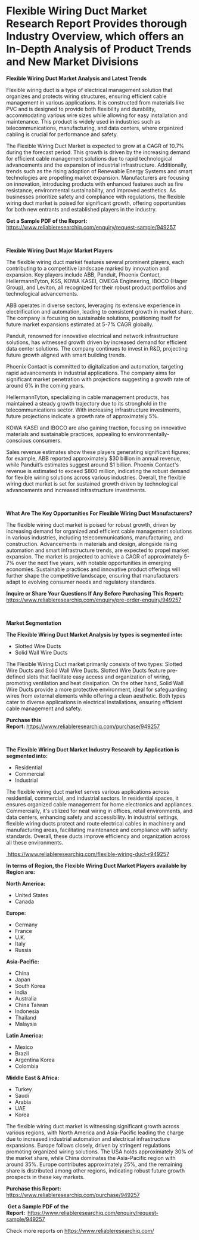 <p><h1>Flexible Wiring Duct Market Research Report Provides thorough Industry Overview, which offers an In-Depth Analysis of Product Trends and New Market Divisions</h1></p><p><strong>Flexible Wiring Duct Market Analysis and Latest Trends</strong></p>
<p><p>Flexible wiring duct is a type of electrical management solution that organizes and protects wiring structures, ensuring efficient cable management in various applications. It is constructed from materials like PVC and is designed to provide both flexibility and durability, accommodating various wire sizes while allowing for easy installation and maintenance. This product is widely used in industries such as telecommunications, manufacturing, and data centers, where organized cabling is crucial for performance and safety.</p><p>The Flexible Wiring Duct Market is expected to grow at a CAGR of 10.7% during the forecast period. This growth is driven by the increasing demand for efficient cable management solutions due to rapid technological advancements and the expansion of industrial infrastructure. Additionally, trends such as the rising adoption of Renewable Energy Systems and smart technologies are propelling market expansion. Manufacturers are focusing on innovation, introducing products with enhanced features such as fire resistance, environmental sustainability, and improved aesthetics. As businesses prioritize safety and compliance with regulations, the flexible wiring duct market is poised for significant growth, offering opportunities for both new entrants and established players in the industry.</p></p>
<p><strong>Get a Sample PDF of the Report:&nbsp;</strong> <a href="https://www.reliableresearchiq.com/enquiry/request-sample/949257?utm_campaign=2275&utm_medium=2&utm_source=Github&utm_content=ia&utm_term=30012025&utm_id=flexible-wiring-duct">https://www.reliableresearchiq.com/enquiry/request-sample/949257</a></p>
<p>&nbsp;</p>
<p><strong>Flexible Wiring Duct Major Market Players</strong></p>
<p><p>The flexible wiring duct market features several prominent players, each contributing to a competitive landscape marked by innovation and expansion. Key players include ABB, Panduit, Phoenix Contact, HellermannTyton, KSS, KOWA KASEI, OMEGA Engineering, IBOCO (Hager Group), and Leviton, all recognized for their robust product portfolios and technological advancements.</p><p>ABB operates in diverse sectors, leveraging its extensive experience in electrification and automation, leading to consistent growth in market share. The company is focusing on sustainable solutions, positioning itself for future market expansions estimated at 5-7% CAGR globally.</p><p>Panduit, renowned for innovative electrical and network infrastructure solutions, has witnessed growth driven by increased demand for efficient data center solutions. The company continues to invest in R&D, projecting future growth aligned with smart building trends.</p><p>Phoenix Contact is committed to digitalization and automation, targeting rapid advancements in industrial applications. The company aims for significant market penetration with projections suggesting a growth rate of around 6% in the coming years.</p><p>HellermannTyton, specializing in cable management products, has maintained a steady growth trajectory due to its stronghold in the telecommunications sector. With increasing infrastructure investments, future projections indicate a growth rate of approximately 5%.</p><p>KOWA KASEI and IBOCO are also gaining traction, focusing on innovative materials and sustainable practices, appealing to environmentally-conscious consumers.</p><p>Sales revenue estimates show these players generating significant figures; for example, ABB reported approximately $30 billion in annual revenue, while Panduit’s estimates suggest around $1 billion. Phoenix Contact's revenue is estimated to exceed $800 million, indicating the robust demand for flexible wiring solutions across various industries. Overall, the flexible wiring duct market is set for sustained growth driven by technological advancements and increased infrastructure investments.</p></p>
<p>&nbsp;</p>
<p><strong>What Are The Key Opportunities For Flexible Wiring Duct Manufacturers?</strong></p>
<p><p>The flexible wiring duct market is poised for robust growth, driven by increasing demand for organized and efficient cable management solutions in various industries, including telecommunications, manufacturing, and construction. Advancements in materials and design, alongside rising automation and smart infrastructure trends, are expected to propel market expansion. The market is projected to achieve a CAGR of approximately 5-7% over the next five years, with notable opportunities in emerging economies. Sustainable practices and innovative product offerings will further shape the competitive landscape, ensuring that manufacturers adapt to evolving consumer needs and regulatory standards.</p></p>
<p><strong>Inquire or Share Your Questions If Any Before Purchasing This Report:</strong> <a href="https://www.reliableresearchiq.com/enquiry/pre-order-enquiry/949257?utm_campaign=2275&utm_medium=2&utm_source=Github&utm_content=ia&utm_term=30012025&utm_id=flexible-wiring-duct">https://www.reliableresearchiq.com/enquiry/pre-order-enquiry/949257</a></p>
<p>&nbsp;</p>
<p><strong>Market Segmentation</strong></p>
<p><strong>The Flexible Wiring Duct Market Analysis by types is segmented into:</strong></p>
<p><ul><li>Slotted Wire Ducts</li><li>Solid Wall Wire Ducts</li></ul></p>
<p><p>The Flexible Wiring Duct market primarily consists of two types: Slotted Wire Ducts and Solid Wall Wire Ducts. Slotted Wire Ducts feature pre-defined slots that facilitate easy access and organization of wiring, promoting ventilation and heat dissipation. On the other hand, Solid Wall Wire Ducts provide a more protective environment, ideal for safeguarding wires from external elements while offering a clean aesthetic. Both types cater to diverse applications in electrical installations, ensuring efficient cable management and safety.</p></p>
<p><strong>Purchase this Report:&nbsp;</strong><a href="https://www.reliableresearchiq.com/purchase/949257?utm_campaign=2275&utm_medium=2&utm_source=Github&utm_content=ia&utm_term=30012025&utm_id=flexible-wiring-duct">https://www.reliableresearchiq.com/purchase/949257</a></p>
<p>&nbsp;</p>
<p><strong>The Flexible Wiring Duct Market Industry Research by Application is segmented into:</strong></p>
<p><ul><li>Residential</li><li>Commercial</li><li>Industrial</li></ul></p>
<p><p>The flexible wiring duct market serves various applications across residential, commercial, and industrial sectors. In residential spaces, it ensures organized cable management for home electronics and appliances. Commercially, it's utilized for neat wiring in offices, retail environments, and data centers, enhancing safety and accessibility. In industrial settings, flexible wiring ducts protect and route electrical cables in machinery and manufacturing areas, facilitating maintenance and compliance with safety standards. Overall, these ducts improve efficiency and organization across all these environments.</p></p>
<p><a href="https://www.reliableresearchiq.com/flexible-wiring-duct-r949257?utm_campaign=2275&utm_medium=2&utm_source=Github&utm_content=ia&utm_term=30012025&utm_id=flexible-wiring-duct">&nbsp;https://www.reliableresearchiq.com/flexible-wiring-duct-r949257</a></p>
<p><strong>In terms of Region, the Flexible Wiring Duct Market Players available by Region are:</strong></p>
<p>
    <p> <strong> North America: </strong>
        <ul>
            <li>United States</li>
            <li>Canada</li>
        </ul>
        </p> 
    <p> <strong> Europe: </strong>
        <ul>
            <li>Germany</li>
            <li>France</li>
            <li>U.K.</li>
            <li>Italy</li>
            <li>Russia</li>
        </ul>
        </p> 
    <p> <strong> Asia-Pacific: </strong>
        <ul>
            <li>China</li>
            <li>Japan</li>
            <li>South Korea</li>
            <li>India</li>
            <li>Australia</li>
            <li>China Taiwan</li>
            <li>Indonesia</li>
            <li>Thailand</li>
            <li>Malaysia</li>
        </ul>
        </p> 
    <p> <strong> Latin America: </strong>
        <ul>
            <li>Mexico</li>
            <li>Brazil</li>
            <li>Argentina Korea</li>
            <li>Colombia</li>
        </ul>
        </p> 
    <p> <strong> Middle East & Africa: </strong>
        <ul>
            <li>Turkey</li>
            <li>Saudi</li>
            <li>Arabia</li>
            <li>UAE</li>
            <li>Korea</li>
        </ul>
    </p>
    </p>
<p><p>The flexible wiring duct market is witnessing significant growth across various regions, with North America and Asia-Pacific leading the charge due to increased industrial automation and electrical infrastructure expansions. Europe follows closely, driven by stringent regulations promoting organized wiring solutions. The USA holds approximately 30% of the market share, while China dominates the Asia-Pacific region with around 35%. Europe contributes approximately 25%, and the remaining share is distributed among other regions, indicating robust future growth prospects in these key markets.</p></p>
<p><strong>Purchase this Report: </strong><a href="https://www.reliableresearchiq.com/purchase/949257?utm_campaign=2275&utm_medium=2&utm_source=Github&utm_content=ia&utm_term=30012025&utm_id=flexible-wiring-duct">https://www.reliableresearchiq.com/purchase/949257</a></p>
<p>&nbsp;<strong>Get a Sample PDF of the Report:&nbsp;&nbsp;</strong><a href="https://www.reliableresearchiq.com/enquiry/request-sample/949257?utm_campaign=2275&utm_medium=2&utm_source=Github&utm_content=ia&utm_term=30012025&utm_id=flexible-wiring-duct">https://www.reliableresearchiq.com/enquiry/request-sample/949257</a></p>
<p><strong></strong></p>
<p>Check more reports on <a href="https://www.reliableresearchiq.com/?utm_campaign=2275&utm_medium=2&utm_source=Github&utm_content=ia&utm_term=30012025&utm_id=flexible-wiring-duct">https://www.reliableresearchiq.com/</a></p>